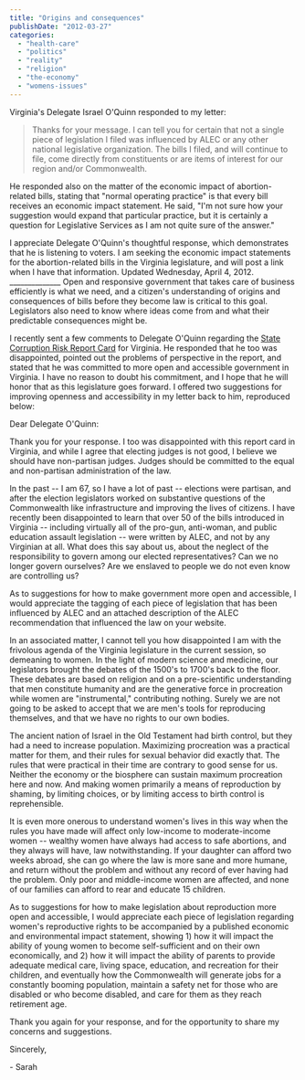 ```yaml
---
title: "Origins and consequences"
publishDate: "2012-03-27"
categories: 
  - "health-care"
  - "politics"
  - "reality"
  - "religion"
  - "the-economy"
  - "womens-issues"
---
```


Virginia's Delegate Israel O'Quinn responded to my letter:

> Thanks for your message. I can tell you for certain that not a single piece of legislation I filed was influenced by ALEC or any other national legislative organization. The bills I filed, and will continue to file, come directly from constituents or are items of interest for our region and/or Commonwealth.

He responded also on the matter of the economic impact of abortion-related bills, stating that "normal operating practice" is that every bill receives an economic impact statement. He said, "I'm not sure how your suggestion would expand that particular practice, but it is certainly a question for Legislative Services as I am not quite sure of the answer."

I appreciate Delegate O'Quinn's thoughtful response, which demonstrates that he is listening to voters. I am seeking the economic impact statements for the abortion-related bills in the Virginia legislature, and will post a link when I have that information. Updated Wednesday, April 4, 2012. \_\_\_\_\_\_\_\_\_\_\_\_\_\_ Open and responsive government that takes care of business efficiently is what we need, and a citizen's understanding of origins and consequences of bills before they become law is critical to this goal. Legislators also need to know where ideas come from and what their predictable consequences might be.

I recently sent a few comments to Delegate O'Quinn regarding the [State Corruption Risk Report Card](http://www.stateintegrity.org/virginia) for Virginia. He responded that he too was disappointed, pointed out the problems of perspective in the report, and stated that he was committed to more open and accessible government in Virginia. I have no reason to doubt his commitment, and I hope that he will honor that as this legislature goes forward. I offered two suggestions for improving openness and accessibility in my letter back to him, reproduced below:

Dear Delegate O'Quinn:

Thank you for your response. I too was disappointed with this report card in Virginia, and while I agree that electing judges is not good, I believe we should have non-partisan judges. Judges should be committed to the equal and non-partisan administration of the law.

In the past -- I am 67, so I have a lot of past -- elections were partisan, and after the election legislators worked on substantive questions of the Commonwealth like infrastructure and improving the lives of citizens. I have recently been disappointed to learn that over 50 of the bills introduced in Virginia -- including virtually all of the pro-gun, anti-woman, and public education assault legislation -- were written by ALEC, and not by any Virginian at all. What does this say about us, about the neglect of the responsibility to govern among our elected representatives? Can we no longer govern ourselves? Are we enslaved to people we do not even know are controlling us?

As to suggestions for how to make government more open and accessible, I would appreciate the tagging of each piece of legislation that has been influenced by ALEC and an attached description of the ALEC recommendation that influenced the law on your website.

In an associated matter, I cannot tell you how disappointed I am with the frivolous agenda of the Virginia legislature in the current session, so demeaning to women. In the light of modern science and medicine, our legislators brought the debates of the 1500's to 1700's back to the floor. These debates are based on religion and on a pre-scientific understanding that men constitute humanity and are the generative force in procreation while women are "instrumental," contributing nothing. Surely we are not going to be asked to accept that we are men's tools for reproducing themselves, and that we have no rights to our own bodies.

The ancient nation of Israel in the Old Testament had birth control, but they had a need to increase population. Maximizing procreation was a practical matter for them, and their rules for sexual behavior did exactly that. The rules that were practical in their time are contrary to good sense for us. Neither the economy or the biosphere can sustain maximum procreation here and now. And making women primarily a means of reproduction by shaming, by limiting choices, or by limiting access to birth control is reprehensible.

It is even more onerous to understand women's lives in this way when the rules you have made will affect only low-income to moderate-income women -- wealthy women have always had access to safe abortions, and they always will have, law notwithstanding. If your daughter can afford two weeks abroad, she can go where the law is more sane and more humane, and return without the problem and without any record of ever having had the problem. Only poor and middle-income women are affected, and none of our families can afford to rear and educate 15 children.

As to suggestions for how to make legislation about reproduction more open and accessible, I would appreciate each piece of legislation regarding women's reproductive rights to be accompanied by a published economic and environmental impact statement, showing 1) how it will impact the ability of young women to become self-sufficient and on their own economically, and 2) how it will impact the ability of parents to provide adequate medical care, living space, education, and recreation for their children, and eventually how the Commonwealth will generate jobs for a constantly booming population, maintain a safety net for those who are disabled or who become disabled, and care for them as they reach retirement age.

Thank you again for your response, and for the opportunity to share my concerns and suggestions.

Sincerely,

\- Sarah

